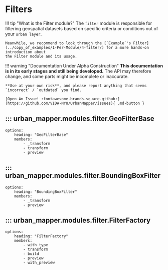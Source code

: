 # Filters

!!! tip "What is the Filter module?"
    The `filter` module is responsible for filtering geospatial datasets based on specific criteria or conditions out 
    of your `urban layer`.

    Meanwhile, we recommend to look through the [`Example`'s Filter](../copy_of_examples/1-Per-Module/4-filter/) for a more hands-on introduction about
    the Filter module and its usage.


!!! warning "Documentation Under Alpha Construction"
    **This documentation is in its early stages and still being developed.** The API may therefore change, 
    and some parts might be incomplete or inaccurate.  

    **Use at your own risk**, and please report anything that seems `incorrect` / `outdated` you find.

    [Open An Issue! :fontawesome-brands-square-github:](https://github.com/VIDA-NYU/UrbanMapper/issues){ .md-button }

## ::: urban_mapper.modules.filter.GeoFilterBase
    options:
        heading: "GeoFilterBase"
        members:
            - _transform 
            - transform 
            - preview

## ::: urban_mapper.modules.filter.BoundingBoxFilter
    options:
        heading: "BoundingBoxFilter"
        members:
            - _transform 
            - preview

## ::: urban_mapper.modules.filter.FilterFactory
    options:
        heading: "FilterFactory"
        members:
            - with_type 
            - transform
            - build
            - preview
            - with_preview